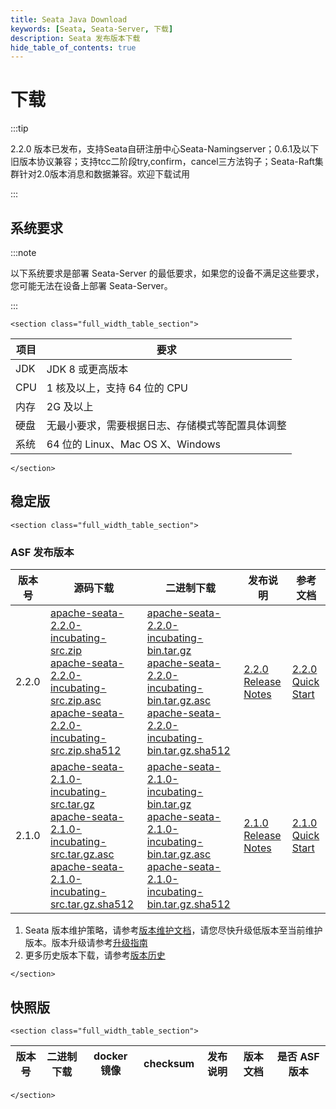 ```yaml
---
title: Seata Java Download
keywords: [Seata, Seata-Server, 下载]
description: Seata 发布版本下载
hide_table_of_contents: true
---
```


# 下载

:::tip

2.2.0 版本已发布，支持Seata自研注册中心Seata-Namingserver；0.6.1及以下旧版本协议兼容；支持tcc二阶段try,confirm，cancel三方法钩子；Seata-Raft集群针对2.0版本消息和数据兼容。欢迎下载试用

:::

## 系统要求

:::note

以下系统要求是部署 Seata-Server 的最低要求，如果您的设备不满足这些要求，您可能无法在设备上部署 Seata-Server。

:::

```mdx-code-block
<section class="full_width_table_section">
```

| 项目 | 要求                                             |
| ---- | ------------------------------------------------ |
| JDK  | JDK 8 或更高版本                                 |
| CPU  | 1 核及以上，支持 64 位的 CPU                     |
| 内存 | 2G 及以上                                        |
| 硬盘 | 无最小要求，需要根据日志、存储模式等配置具体调整 |
| 系统 | 64 位的 Linux、Mac OS X、Windows                 |

```mdx-code-block
</section>
```

## 稳定版

```mdx-code-block
<section class="full_width_table_section">
```
### ASF 发布版本
| 版本号   | 源码下载                                   | 二进制下载      | 发布说明   | 参考文档              |
|-------|---------------------------------------------------------------------------------------------------------------------------------------------------------------------------------------------------------------------------------------------------------------------------------------------------------------------------------------------------------------------------------------------------------------------------------------------------------------------------------------|----------------------------------------------------------------------------------------------------------------------------------------------------------------------------------------------------------------------------------------------------------------------------------------------------------------------------------------------------------------------------------------------------------------------------------------------------------------------------------------------------|--------------------------------------------------------------------------------------|---------------------------------------------|
| 2.2.0 | [apache-seata-2.2.0-incubating-src.zip](https://dist.apache.org/repos/dist/release/incubator/seata/2.2.0/apache-seata-2.2.0-incubating-src.zip)<br/>[apache-seata-2.2.0-incubating-src.zip.asc](https://dist.apache.org/repos/dist/release/incubator/seata/2.2.0/apache-seata-2.2.0-incubating-src.zip.asc)<br/>[apache-seata-2.2.0-incubating-src.zip.sha512](https://dist.apache.org/repos/dist/release/incubator/seata/2.2.0/apache-seata-2.2.0-incubating-src.zip.sha512)<br/> | [apache-seata-2.2.0-incubating-bin.tar.gz](https://dist.apache.org/repos/dist/release/incubator/seata/2.2.0/apache-seata-2.2.0-incubating-bin.tar.gz)<br/>   [apache-seata-2.2.0-incubating-bin.tar.gz.asc](https://dist.apache.org/repos/dist/release/incubator/seata/2.2.0/apache-seata-2.2.0-incubating-bin.tar.gz.asc)<br/>   [apache-seata-2.2.0-incubating-bin.tar.gz.sha512](https://dist.apache.org/repos/dist/release/incubator/seata/2.2.0/apache-seata-2.2.0-incubating-bin.tar.gz.sha512)<br/> | [2.2.0 Release Notes](https://github.com/apache/incubator-seata/releases/tag/v2.2.0) | [2.2.0 Quick Start](/docs/user/quickstart/) |
| 2.1.0 | [apache-seata-2.1.0-incubating-src.tar.gz](https://downloads.apache.org/incubator/seata/2.1.0/apache-seata-2.1.0-incubating-src.tar.gz) <br/> [apache-seata-2.1.0-incubating-src.tar.gz.asc](https://dist.apache.org/repos/dist/release/incubator/seata/2.1.0/apache-seata-2.1.0-incubating-src.tar.gz.asc) <br/> [apache-seata-2.1.0-incubating-src.tar.gz.sha512](https://dist.apache.org/repos/dist/release/incubator/seata/2.1.0/apache-seata-2.1.0-incubating-src.tar.gz.sha512) | [apache-seata-2.1.0-incubating-bin.tar.gz](https://dist.apache.org/repos/dist/release/incubator/seata/2.1.0/apache-seata-2.1.0-incubating-bin.tar.gz) <br/> [apache-seata-2.1.0-incubating-bin.tar.gz.asc](https://dist.apache.org/repos/dist/release/incubator/seata/2.1.0/apache-seata-2.1.0-incubating-bin.tar.gz.asc)<br/> [apache-seata-2.1.0-incubating-bin.tar.gz.sha512](https://dist.apache.org/repos/dist/release/incubator/seata/2.1.0/apache-seata-2.1.0-incubating-bin.tar.gz.sha512) | [2.1.0 Release Notes](https://github.com/apache/incubator-seata/releases/tag/v2.1.0) | [2.1.0 Quick Start](/docs/user/quickstart/) |

1. Seata 版本维护策略，请参考[版本维护文档](/docs/ops/version-maintain-plan)，请您尽快升级低版本至当前维护版本。版本升级请参考[升级指南](/docs/ops/upgrade)
2. 更多历史版本下载，请参考[版本历史](/release-history/seata-server)

```mdx-code-block
</section>
```

## 快照版

```mdx-code-block
<section class="full_width_table_section">
```

| 版本号 | 二进制下载 | docker 镜像 | checksum | 发布说明 | 版本文档 | 是否 ASF 版本 |
| ------ | ---------- | ----------- | -------- | -------- | -------- | ------------- |

```mdx-code-block
</section>
```
